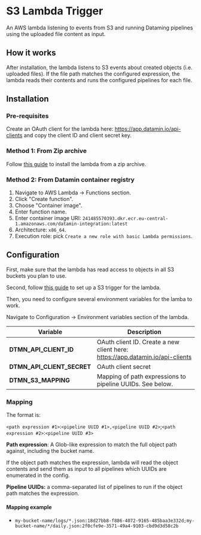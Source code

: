 # S3 Lambda Trigger

An AWS lambda listening to events from S3 and running Dataming pipelines using the uploaded file content as input.

## How it works

After installation, the lambda listens to S3 events about created objects (i.e. uploaded files). If the file path matches the configured expression, the lambda reads their contents and runs the configured pipelines for each file.

## Installation

### Pre-requisites

Create an OAuth client for the lambda here: https://app.datamin.io/api-clients and copy the client ID and client secret key.

### Method 1: From Zip archive

Follow [this guide](https://docs.aws.amazon.com/lambda/latest/dg/golang-package.html) to install the lambda from a zip archive.

### Method 2: From Datamin container registry

1. Navigate to AWS Lambda → Functions section.
2. Click "Create function".
3. Choose "Container image".
4. Enter function name.
5. Enter container image URI: `241485570393.dkr.ecr.eu-central-1.amazonaws.com/datamin-integration:latest`
6. Architecture: `x86_64`.
7. Execution role: pick `Create a new role with basic Lambda permissions`.

## Configuration

First, make sure that the lambda has read access to objects in all S3 buckets you plan to use.

Second, follow [this guide](https://docs.aws.amazon.com/lambda/latest/dg/with-s3-example.html) to set up a S3 trigger for the lambda.

Then, you need to configure several environment variables for the lamba to work.

Navigate to Configuration → Environment variables section of the lambda.

| Variable | Description |
|--|-|
| **DTMN_API_CLIENT_ID** | OAuth client ID. Create a new client here: https://app.datamin.io/api-clients |
| **DTMN_API_CLIENT_SECRET** | OAuth client secret |
| **DTMN_S3_MAPPING** | Mapping of path expressions to pipeline UUIDs. See below. |

### Mapping

The format is:

`<path expression #1>`:`<pipeline UUID #1>,<pipeline UUID #2>`;`<path expression #2>`:`<pipeline UUID #3>`

**Path expression**: A Glob-like expression to match the full object path against, including the bucket name.

If the object path matches the expression, lambda will read the object contents and send them as input to all pipelines which UUIDs are enumerated in the config.

**Pipeline UUIDs:** a comma-separated list of pipelines to run if the object path matches the expression.

#### Mapping example
- `my-bucket-name/logs/*.json:18d27bb8-f886-4072-9165-485baa3e332d;my-bucket-name/*/daily.json:2f0cfe9e-3571-49a4-9103-cbd9d3d58c2b`